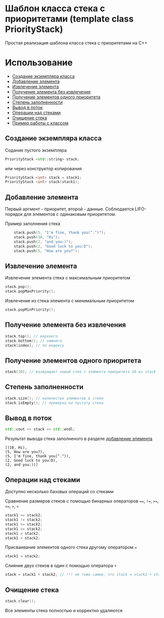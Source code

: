 # Шаблон класса стека с приоритетами (template class PriorityStack)

Простая реализация шаблона класса стека с приоритетами на C++

# Использование 

- [Создание экземпляра класса](#1)
- [Добавление элемента](#2)
- [Извлечение элемента](#3)
- [Получение элемента без извлечения](#4)
- [Получение элементов одного приоритета](#5)
- [Степень заполненности](#6)
- [Вывод в поток](#7)
- [Операции над стеками](#8)
- [Очищение стека](#9)
- [Пример работы с классом](../Example.cpp)

## Создание экземпляра класса <a name="1"></a>
Содание пустого экземпляра
```cpp
PriorityStack <std::string> stack;
```
или через конструктор копирования
```cpp
PriorityStack <int> stack = stack1;
PriorityStack <int> stack(stack1);
```

## Добавление элемента<a name="2"></a>

Первый аргмент - приоритет, второй - данные. Соблюдается LIFO-порядок для элементов с одинаковым приоритетом.

Пример заполнения стека
```cpp
	stack.push(5, "I'm fine, thank you(^.^)");
	stack.push(10, "Hi");
	stack.push(2, "and you:)");
	stack.push(2, "Good luck to you:D");
	stack.push(5, "How are you?");
```

##  Извлечение элемента <a name="3"></a>
Извлечение элемента стека с максимальным приоритетом
```cpp
stack.pop();
stack.popMaxPriority();
```
Извлечение из стека элемента с минимальным приоритетом
```cpp
stack.popMinPriority();
```

## Получение элемента без извлечения<a name="4"></a>
```cpp
stack.top(); // верхнего
stack.bottom(); // нижнего
stack[index]; // по индексу
```

## Получение элементов одного приоритета<a name="5"></a>
```cpp
stack(10); // возвращает новый стек с элемента приоритета 10 из stack
```

## Степень заполненности<a name="6"></a>
```cpp
stack.size(); // количество элементов в стеке
stack.isEmpty(); // проверка на пустоту стека
```

## Вывод в поток<a name="7"></a>
```cpp
std::cout << stack << std::endl;
```
Результат вывода стека заполненого в разделе [добавление элемента](#2)
```
[(10, Hi),
(5, How are you?),
(5, I'm fine, thank you(^.^)),
(2, Good luck to you:D),
(2, and you:))]
```

## Операции над стеками<a name="8"></a>
Доступно несколько базовых операций со стеками

Сравнение размеров стеков с помощью бинарных операторов `==`, `!=`, `>=`, `<=`, `>`, `<`
```cpp
stack1 == stack2;
stack1 != stack2;
stack1 >= stack2;
stack1 <= stack2;
stack1 > stack2;
stack1 < stack2;
```

Присваивание элементов одного стека другому оператором `=`
```cpp
stack1 = stack2;
```

Слияние двух стеков в один с помощью оператора `+`
```cpp
stack = stack1 + stack2; // !!! не тоже самое, что stack = stack2 + stack1;
```

## Очищение стека<a name="9"></a>
```cpp
stack.clear();
```
Все элементы стека полностью и корректно удаляются
